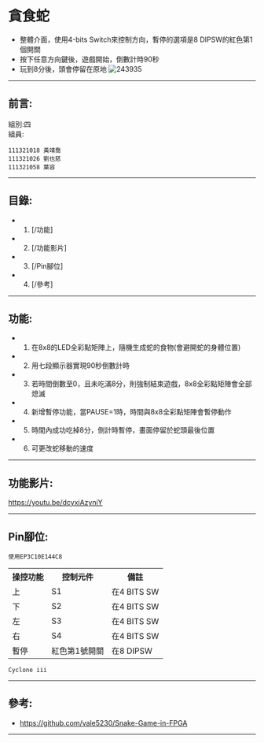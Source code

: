 # 貪食蛇
* 整體介面，使用4-bits Switch來控制方向，暫停的選項是8 DIPSW的紅色第1個開關
* 按下任意方向鍵後，遊戲開始，倒數計時90秒
* 玩到8分後，頭會停留在原地
![243935](https://github.com/joyce820129/snake_game/assets/104434994/dd9ca32a-df75-4e03-963d-6e43f0f45412)


- - -

## 前言:
組別:四<br>
組員:
```
111321018 黃靖喬
111321026 劉也慈
111321058 葉容
```

- - - 

## 目錄:
* 1. [/功能]
* 2. [/功能影片]
* 3. [/Pin腳位]
* 4. [/參考]

 - - -
## 功能:
* 1. 在8x8的LED全彩點矩陣上，隨機生成蛇的食物(會避開蛇的身體位置)
* 2. 用七段顯示器實現90秒倒數計時
* 3. 若時間倒數至0，且未吃滿8分，則強制結束遊戲，8x8全彩點矩陣會全部熄滅
* 4. 新增暫停功能，當PAUSE=1時，時間與8x8全彩點矩陣會暫停動作
* 5. 時間內成功吃掉8分，倒計時暫停，畫面停留於蛇頭最後位置
* 6. 可更改蛇移動的速度

 - - -

## 功能影片:
https://youtu.be/dcyxiAzyniY
- - -

## Pin腳位:
`使用EP3C10E144C8`
<table>
  <tr>
    <th>操控功能</th>
    <th>控制元件</th>
    <th>備註</th>
  </tr>
  <tr>
    <td>上</td>
    <td>S1</td>
    <td>在4 BITS SW</td>
  </tr>
  <tr>
    <td>下</td>
    <td>S2</td>
    <td>在4 BITS SW</td>
  </tr>
  <tr>
    <td>左</td>
    <td>S3</td>
    <td>在4 BITS SW</td>
  </tr>
  <tr>
    <td>右</td>
    <td>S4</td>
    <td>在4 BITS SW</td>
  </tr>
  <tr>
    <td>暫停</td>
    <td>紅色第1號開關</td>
    <td>在8 DIPSW</td>
  </tr>
</table>

`Cyclone iii`
- - -

## 參考:
* https://github.com/vale5230/Snake-Game-in-FPGA
- - -


